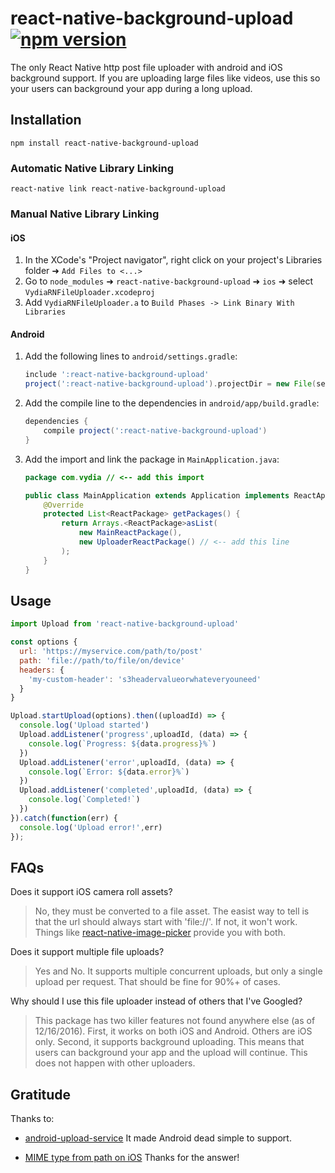 # react-native-background-upload [![npm version](https://badge.fury.io/js/react-native-background-upload.svg)](https://badge.fury.io/js/react-native-background-upload)
The only React Native http post file uploader with android and iOS background support.  If you are uploading large files like videos, use this so your users can background your app during a long upload.

## Installation

`npm install react-native-background-upload`

### Automatic Native Library Linking

`react-native link react-native-background-upload`

### Manual Native Library Linking

#### iOS

1. In the XCode's "Project navigator", right click on your project's Libraries folder ➜ `Add Files to <...>`
2. Go to `node_modules` ➜ `react-native-background-upload` ➜ `ios` ➜ select `VydiaRNFileUploader.xcodeproj`
3. Add `VydiaRNFileUploader.a` to `Build Phases -> Link Binary With Libraries`

#### Android
1. Add the following lines to `android/settings.gradle`:

    ```gradle
    include ':react-native-background-upload'
    project(':react-native-background-upload').projectDir = new File(settingsDir, '../node_modules/react-native-background-upload/android')
    ```
2. Add the compile line to the dependencies in `android/app/build.gradle`:

    ```gradle
    dependencies {
        compile project(':react-native-background-upload')
    }
    ```
3. Add the import and link the package in `MainApplication.java`:

    ```java
    package com.vydia // <-- add this import
    
    public class MainApplication extends Application implements ReactApplication {
        @Override
        protected List<ReactPackage> getPackages() {
            return Arrays.<ReactPackage>asList(
                new MainReactPackage(),
                new UploaderReactPackage() // <-- add this line
            );
        }
    }
    ```

## Usage

```js
import Upload from 'react-native-background-upload'

const options {
  url: 'https://myservice.com/path/to/post'
  path: 'file://path/to/file/on/device'
  headers: {
    'my-custom-header': 's3headervalueorwhateveryouneed'
  }
}

Upload.startUpload(options).then((uploadId) => {
  console.log('Upload started')
  Upload.addListener('progress',uploadId, (data) => {
    console.log(`Progress: ${data.progress}%`)
  })
  Upload.addListener('error',uploadId, (data) => {
    console.log(`Error: ${data.error}%`)
  })
  Upload.addListener('completed',uploadId, (data) => {
    console.log(`Completed!`)
  })
}).catch(function(err) {
  console.log('Upload error!',err)
});
```

## FAQs

Does it support iOS camera roll assets?

> No, they must be converted to a file asset.  The easist way to tell is that the url should always start with 'file://'.  If not, it won't work.  Things like [react-native-image-picker](https://github.com/marcshilling/react-native-image-picker) provide you with both.

Does it support multiple file uploads?

> Yes and No.  It supports multiple concurrent uploads, but only a single upload per request.  That should be fine for 90%+ of cases.

Why should I use this file uploader instead of others that I've Googled?

> This package has two killer features not found anywhere else (as of 12/16/2016).  First, it works on both iOS and Android.  Others are iOS only.  Second, it supports background uploading.  This means that users can background your app and the upload will continue.  This does not happen with other uploaders.

## Gratitude

Thanks to:
- [android-upload-service](https://github.com/gotev/android-upload-service)  It made Android dead simple to support.  

- [MIME type from path on iOS](http://stackoverflow.com/questions/2439020/wheres-the-iphone-mime-type-database)  Thanks for the answer!

